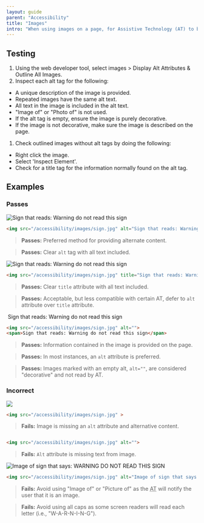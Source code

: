 ```yaml
---
layout: guide
parent: "Accessibility"
title: "Images"
intro: "When using images on a page, for Assistive Technology (AT) to be able to recognize and read it, you must provide an alternate method for that content. This can be provided via a caption, alt tag, title tag, or ARIA label. If an image has text, all the text in the image must be provided in the alternate content. No matter which method is used, an alt or title tag must be provided, even if the tag is blank."
---
```



## Testing

1. Using the web developer tool, select images > Display Alt Attributes & Outline All Images.
1. Inspect each alt tag for the following:
  * A unique description of the image is provided.
  * Repeated images have the same alt text.
  * All text in the image is included in the alt text.
  * "Image of" or "Photo of" is not used.
  * If the alt tag is empty, ensure the image is purely decorative.
  * If the image is not decorative, make sure the image is described on the page.
1. Check outlined images without alt tags by doing the following:
  * Right click the image.
  * Select 'Inspect Element'.
  * Check for a title tag for the information normally found on the alt tag.

## Examples

### Passes

<div class="ds-preview">
  <img src="https://pages.18f.gov/accessibility/images/sign.jpg" alt="Sign that reads: Warning do not read this sign">
</div>

```html
<img src="/accessibility/images/sign.jpg" alt="Sign that reads: Warning do not read this sign">
```

> **Passes:** Preferred method for providing alternate content.

> **Passes:** Clear `alt` tag with all text included.

<div class="ds-preview">
  <img src="https://pages.18f.gov/accessibility/images/sign.jpg" title="Sign that reads: Warning do not read this sign">
</div>

```html
<img src="/accessibility/images/sign.jpg" title="Sign that reads: Warning do not read this sign">
```

> **Passes:** Clear `title` attribute with all text included.

> **Passes:** Acceptable, but less compatible with certain AT, defer to `alt` attribute over `title` attribute.

<div class="ds-preview">
  <img src="{{site.baseurl}}/img/sign.jpg" alt="">
  <span>Sign that reads: Warning do not read this sign</span>
</div>

```html
<img src="/accessibility/images/sign.jpg" alt="">
<span>Sign that reads: Warning do not read this sign</span>
```

> **Passes:** Information contained in the image is provided on the page.

> **Passes:** In most instances, an `alt` attribute is preferred.

> **Passes:** Images marked with an empty alt, `alt=""`, are considered "decorative" and not read by AT.


### Incorrect

<div class="ds-preview">
  <img src="{{site.baseurl}}/img/sign.jpg" >
</div>

```html
<img src="/accessibility/images/sign.jpg" >
```

> **Fails:** Image is missing an `alt` attribute and alternative content.

<div class="ds-preview">
  <img src="{{site.baseurl}}/img/sign.jpg" alt="">
</div>

```html
<img src="/accessibility/images/sign.jpg" alt="">
```

> **Fails:** `Alt` attribute is missing text from image.

<div class="ds-preview">
  <img src="https://pages.18f.gov/accessibility/images/sign.jpg" alt="Image of sign that says: WARNING DO NOT READ THIS SIGN">
</div>

```html
<img src="/accessibility/images/sign.jpg" alt="Image of sign that says: WARNING DO NOT READ THIS SIGN">
```

> **Fails:** Avoid using "Image of" or "Picture of" as the <abbr title="Assistive Technology">AT</abbr> will notify the user that it is an image.

> **Fails:** Avoid using all caps as some screen readers will read each letter (i.e., "W-A-R-N-I-N-G").
